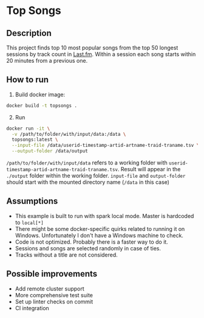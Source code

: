 # Top Songs
## Description
This project finds top 10 most popular songs from the top 50 longest sessions by track count in [Last.fm](http://ocelma.net/MusicRecommendationDataset/lastfm-1K.html). Within a session each song starts within 20 minutes from a previous one.

## How to run
1. Build docker image:
```sh
docker build -t topsongs .
```
2. Run
```sh
docker run -it \
  -v /path/to/folder/with/input/data:/data \
  topsongs:latest \
  --input-file /data/userid-timestamp-artid-artname-traid-traname.tsv \
  --output-folder /data/output
```
`/path/to/folder/with/input/data` refers to a working folder with `userid-timestamp-artid-artname-traid-traname.tsv`.
Result will appear in the `./output` folder within the working folder.
`input-file` and `output-folder` should start with the mounted directory name (`/data` in this case)

## Assumptions
* This example is built to run with spark local mode. Master is hardcoded to `local[*]`
* There might be some docker-specific quirks related to running it on Windows. Unfortunately I don't have a Windows machine to check.
* Code is not optimized. Probably there is a faster way to do it.
* Sessions and songs are selected randomly in case of ties.
* Tracks without a title are not considered.

## Possible improvements
* Add remote cluster support
* More comprehensive test suite
* Set up linter checks on commit
* CI integration
